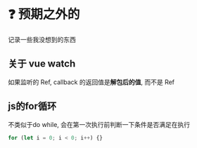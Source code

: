 # ❓ 预期之外的

记录一些我没想到的东西

## 关于 vue watch

如果监听的 Ref, callback 的返回值是**解包后的值**, 而不是 Ref

## js的for循环

不类似于do while, 会在第一次执行前判断一下条件是否满足在执行

```js
for (let i = 0; i < 0; i++) {}
```

